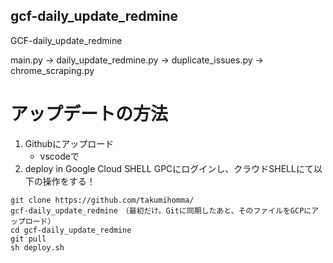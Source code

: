 ## gcf-daily_update_redmine
GCF-daily_update_redmine

main.py -> 
    daily_update_redmine.py ->
         duplicate_issues.py ->
            chrome_scraping.py


# アップデートの方法
1. Githubにアップロード
    * vscodeで
1. deploy in Google Cloud SHELL GPCにログインし、クラウドSHELLにて以下の操作をする！
```
git clone https://github.com/takumihomma/
gcf-daily_update_redmine　（最初だけ。Gitに同期したあと、そのファイルをGCPにアップロード）
cd gcf-daily_update_redmine
git pull
sh deploy.sh
```


